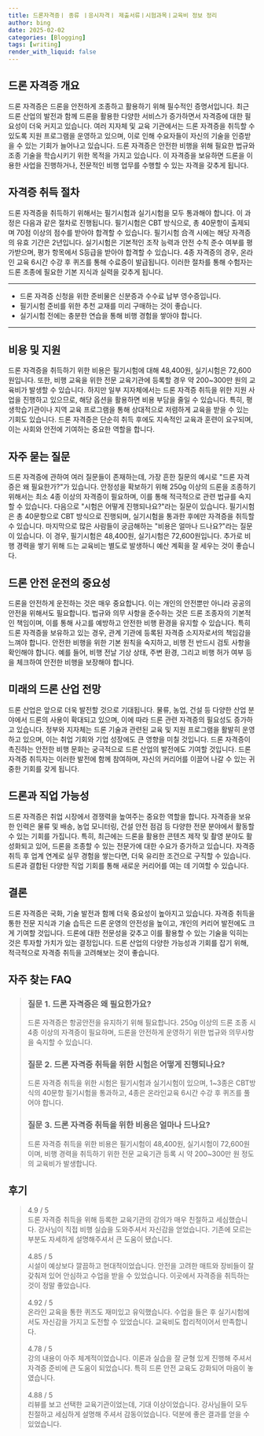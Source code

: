 ```yaml
---
title: 드론자격증ㅣ 종류 ㅣ응시자격ㅣ 제출서류ㅣ시험과목ㅣ교육비 정보 정리
author: bing
date: 2025-02-02
categories: [Blogging]
tags: [writing]
render_with_liquid: false
---
```



<h2 id='드론 자격증 개요'>드론 자격증 개요</h2>

<p>드론 자격증은 드론을 안전하게 조종하고 활용하기 위해 필수적인 증명서입니다. 최근 드론 산업의 발전과 함께 드론을 활용한 다양한 서비스가 증가하면서 자격증에 대한 필요성이 더욱 커지고 있습니다. 여러 지자체 및 교육 기관에서는 드론 자격증을 취득할 수 있도록 지원 프로그램을 운영하고 있으며, 이로 인해 수요자들이 자신의 기술을 인증받을 수 있는 기회가 늘어나고 있습니다. 드론 자격증은 안전한 비행을 위해 필요한 법규와 조종 기술을 학습시키기 위한 목적을 가지고 있습니다. 이 자격증을 보유하면 드론을 이용한 사업을 진행하거나, 전문적인 비행 업무를 수행할 수 있는 자격을 갖추게 됩니다.</p>

<h2 id='자격증 취득 절차'>자격증 취득 절차</h2>

<p>드론 자격증을 취득하기 위해서는 필기시험과 실기시험을 모두 통과해야 합니다. 이 과정은 다음과 같은 절차로 진행됩니다. 필기시험은 CBT 방식으로, 총 40문항이 출제되며 70점 이상의 점수를 받아야 합격할 수 있습니다. 필기시험 合격 시에는 해당 자격증의 유효 기간은 2년입니다. 실기시험은 기본적인 조작 능력과 안전 수칙 준수 여부를 평가받으며, 평가 항목에서 S등급을 받아야 합격할 수 있습니다. 4종 자격증의 경우, 온라인 교육 6시간 수강 후 퀴즈를 통해 수료증이 발급됩니다. 이러한 절차를 통해 수험자는 드론 조종에 필요한 기본 지식과 실력을 갖추게 됩니다.</p>

<hr />

<ul>
    <li>드론 자격증 신청을 위한 준비물은 신분증과 수수료 납부 영수증입니다.</li>
    <li>필기시험 준비를 위한 추천 교재를 미리 구매하는 것이 좋습니다.</li>
    <li>실기시험 전에는 충분한 연습을 통해 비행 경험을 쌓아야 합니다.</li>
</ul>

<hr />

<h2 id='비용 및 지원'>비용 및 지원</h2>

<p>드론 자격증을 취득하기 위한 비용은 필기시험에 대해 48,400원, 실기시험은 72,600원입니다. 또한, 비행 교육을 위한 전문 교육기관에 등록할 경우 약 200~300만 원의 교육비가 발생할 수 있습니다. 하지만 일부 지자체에서는 드론 자격증 취득을 위한 지원 사업을 진행하고 있으므로, 해당 옵션을 활용하면 비용 부담을 줄일 수 있습니다. 특히, 평생학습기관이나 지역 교육 프로그램을 통해 상대적으로 저렴하게 교육을 받을 수 있는 기회도 있습니다. 드론 자격증은 단순히 취득 후에도 지속적인 교육과 훈련이 요구되며, 이는 사회와 안전에 기여하는 중요한 역할을 합니다.</p>

<h2 id='자주 묻는 질문'>자주 묻는 질문</h2>

<p>드론 자격증에 관하여 여러 질문들이 존재하는데, 가장 흔한 질문의 예시로 "드론 자격증은 왜 필요한가?"가 있습니다. 안정성을 확보하기 위해 250g 이상의 드론을 조종하기 위해서는 최소 4종 이상의 자격증이 필요하며, 이를 통해 적극적으로 관련 법규를 숙지할 수 있습니다. 다음으로 "시험은 어떻게 진행되나요?"라는 질문이 있습니다. 필기시험은 총 40문항으로 CBT 방식으로 진행되며, 실기시험을 통과한 후에만 자격증을 취득할 수 있습니다. 마지막으로 많은 사람들이 궁금해하는 "비용은 얼마나 드나요?"라는 질문이 있습니다. 이 경우, 필기시험은 48,400원, 실기시험은 72,600원입니다. 추가로 비행 경력을 쌓기 위해 드는 교육비는 별도로 발생하니 예산 계획을 잘 세우는 것이 좋습니다.</p>

<h2 id='드론 안전 운전의 중요성'>드론 안전 운전의 중요성</h2>

<p>드론을 안전하게 운전하는 것은 매우 중요합니다. 이는 개인의 안전뿐만 아니라 공공의 안전을 위해서도 필요합니다. 법규와 의무 사항을 준수하는 것은 드론 조종자의 기본적인 책임이며, 이를 통해 사고를 예방하고 안전한 비행 환경을 유지할 수 있습니다. 특히 드론 자격증을 보유하고 있는 경우, 관계 기관에 등록된 자격증 소지자로서의 책임감을 느껴야 합니다. 안전한 비행을 위한 기본 원칙을 숙지하고, 비행 전 반드시 검토 사항을 확인해야 합니다. 예를 들어, 비행 전날 기상 상태, 주변 환경, 그리고 비행 허가 여부 등을 체크하여 안전한 비행을 보장해야 합니다.</p>

<h2 id='미래의 드론 산업 전망'>미래의 드론 산업 전망</h2>

<p>드론 산업은 앞으로 더욱 발전할 것으로 기대됩니다. 물류, 농업, 건설 등 다양한 산업 분야에서 드론의 사용이 확대되고 있으며, 이에 따라 드론 관련 자격증의 필요성도 증가하고 있습니다. 정부와 지자체는 드론 기술과 관련된 교육 및 지원 프로그램을 활발히 운영하고 있으며, 이는 취업 기회와 기업 성장에도 큰 영향을 미칠 것입니다. 드론 자격증이 촉진하는 안전한 비행 문화는 궁극적으로 드론 산업의 발전에도 기여할 것입니다. 드론 자격증 취득자는 이러한 발전에 함께 참여하며, 자신의 커리어를 이끌어 나갈 수 있는 귀중한 기회를 갖게 됩니다.</p>

<h2 id='드론과 직업 가능성'>드론과 직업 가능성</h2>

<p>드론 자격증은 취업 시장에서 경쟁력을 높여주는 중요한 역할을 합니다. 자격증을 보유한 인력은 물류 및 배송, 농업 모니터링, 건설 안전 점검 등 다양한 전문 분야에서 활동할 수 있는 기회를 가집니다. 특히, 최근에는 드론을 활용한 콘텐츠 제작 및 촬영 분야도 활성화되고 있어, 드론을 조종할 수 있는 전문가에 대한 수요가 증가하고 있습니다. 자격증 취득 후 업계 연계로 실무 경험을 쌓는다면, 더욱 유리한 조건으로 구직할 수 있습니다. 드론과 결합된 다양한 직업 기회를 통해 새로운 커리어를 여는 데 기여할 수 있습니다.</p>

<h2 id='결론'>결론</h2>

<p>드론 자격증은 국화, 기술 발전과 함께 더욱 중요성이 높아지고 있습니다. 자격증 취득을 통한 전문 지식과 기술 습득은 드론 운영의 안전성을 높이고, 개인의 커리어 발전에도 크게 기여할 것입니다. 드론에 대한 전문성을 갖추고 이를 활용할 수 있는 기술을 익히는 것은 투자할 가치가 있는 결정입니다. 드론 산업의 다양한 가능성과 기회를 잡기 위해, 적극적으로 자격증 취득을 고려해보는 것이 좋습니다.</p>


<h2 id='자주_찾는_FAQ'>자주 찾는 FAQ</h2>
<div itemscope="" itemtype="https://schema.org/FAQPage">
<blockquote>
<div itemscope="" itemprop="mainEntity" itemtype="https://schema.org/Question">
<h3 itemprop="name">질문 1. 드론 자격증은 왜 필요한가요?</h3>
<div itemscope="" itemprop="acceptedAnswer" itemtype="https://schema.org/Answer">
<span itemprop="text">
<p>드론 자격증은 항공안전을 유지하기 위해 필요합니다. 250g 이상의 드론 조종 시 4종 이상의 자격증이 필요하며, 드론을 안전하게 운영하기 위한 법규와 의무사항을 숙지할 수 있습니다.</p>
</span>
</div>
</div>
<div itemscope="" itemprop="mainEntity" itemtype="https://schema.org/Question">
<h3 itemprop="name">질문 2. 드론 자격증 취득을 위한 시험은 어떻게 진행되나요?</h3>
<div itemscope="" itemprop="acceptedAnswer" itemtype="https://schema.org/Answer">
<span itemprop="text">
<p>드론 자격증 취득을 위한 시험은 필기시험과 실기시험이 있으며, 1~3종은 CBT방식의 40문항 필기시험을 통과하고, 4종은 온라인교육 6시간 수강 후 퀴즈를 풀어야 합니다.</p>
</span>
</div>
</div>
<div itemscope="" itemprop="mainEntity" itemtype="https://schema.org/Question">
<h3 itemprop="name">질문 3. 드론 자격증 취득을 위한 비용은 얼마나 드나요?</h3>
<div itemscope="" itemprop="acceptedAnswer" itemtype="https://schema.org/Answer">
<span itemprop="text">
<p>드론 자격증 취득을 위한 비용은 필기시험이 48,400원, 실기시험이 72,600원이며, 비행 경력을 취득하기 위한 전문 교육기관 등록 시 약 200~300만 원 정도의 교육비가 발생합니다.</p>
</span>
</div>
</div>
</blockquote>
</div>
<h2 id='후기'>후기</h2>
<div itemscope itemtype="https://schema.org/Product">
  <blockquote>
  <div itemprop="review" itemscope itemtype="https://schema.org/Review">
      <div itemprop="reviewRating" itemscope itemtype="https://schema.org/Rating"> <span itemprop="ratingValue">4.9</span> / <span itemprop="bestRating">5</span> </div>
      <span itemprop="reviewBody">드론 자격증 취득을 위해 등록한 교육기관의 강의가 매우 친절하고 세심했습니다. 강사님이 직접 비행 실습을 도와주셔서 자신감을 얻었습니다. 기존에 모르는 부분도 자세하게 설명해주셔서 큰 도움이 됐습니다.</span>
  </div>
  <br>
  <div itemprop="review" itemscope itemtype="https://schema.org/Review">
      <div itemprop="reviewRating" itemscope itemtype="https://schema.org/Rating"> <span itemprop="ratingValue">4.85</span> / <span itemprop="bestRating">5</span> </div>
      <span itemprop="reviewBody">시설이 예상보다 깔끔하고 현대적이었습니다. 안전을 고려한 매트와 장비들이 잘 갖춰져 있어 안심하고 수업을 받을 수 있었습니다. 이곳에서 자격증을 취득하는 것이 정말 좋았습니다.</span>
  </div>
  <br>
  <div itemprop="review" itemscope itemtype="https://schema.org/Review">
      <div itemprop="reviewRating" itemscope itemtype="https://schema.org/Rating"> <span itemprop="ratingValue">4.92</span> / <span itemprop="bestRating">5</span> </div>
      <span itemprop="reviewBody">온라인 교육을 통한 퀴즈도 재미있고 유익했습니다. 수업을 들은 후 실기시험에서도 자신감을 가지고 도전할 수 있었습니다. 교육비도 합리적이어서 만족합니다.</span>
  </div>
  <br>
  <div itemprop="review" itemscope itemtype="https://schema.org/Review">
      <div itemprop="reviewRating" itemscope itemtype="https://schema.org/Rating"> <span itemprop="ratingValue">4.78</span> / <span itemprop="bestRating">5</span> </div>
      <span itemprop="reviewBody">강의 내용이 아주 체계적이었습니다. 이론과 실습을 잘 균형 있게 진행해 주셔서 자격증 준비에 큰 도움이 되었습니다. 특히 드론 안전 교육도 강화되어 마음이 놓였습니다.</span>
  </div>
  <br>
  <div itemprop="review" itemscope itemtype="https://schema.org/Review">
      <div itemprop="reviewRating" itemscope itemtype="https://schema.org/Rating"> <span itemprop="ratingValue">4.88</span> / <span itemprop="bestRating">5</span> </div>
      <span itemprop="reviewBody">리뷰를 보고 선택한 교육기관이었는데, 기대 이상이었습니다. 강사님들이 모두 친절하고 세심하게 설명해 주셔서 감동이었습니다. 덕분에 좋은 결과를 얻을 수 있었습니다.</span>
  </div>
  </blockquote>
</div>
